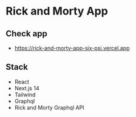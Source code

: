 # Rick and Morty App
## Check app
- https://rick-and-morty-app-six-psi.vercel.app
## Stack
- React
- Next.js 14
- Tailwind
- Graphql
- Rick and Morty Graphql API
